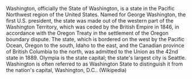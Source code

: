 Washington, officially the State of Washington, is a state in the Pacific Northwest region of the United States. Named for George Washington, the first U.S. president, the state was made out of the western part of the Washington Territory, which was ceded by the British Empire in 1846, in accordance with the Oregon Treaty in the settlement of the Oregon boundary dispute. The state, which is bordered on the west by the Pacific Ocean, Oregon to the south, Idaho to the east, and the Canadian province of British Columbia to the north, was admitted to the Union as the 42nd state in 1889. Olympia is the state capital; the state's largest city is Seattle. Washington is often referred to as Washington State to distinguish it from the nation's capital, Washington, D.C.. (Wikipedia)
